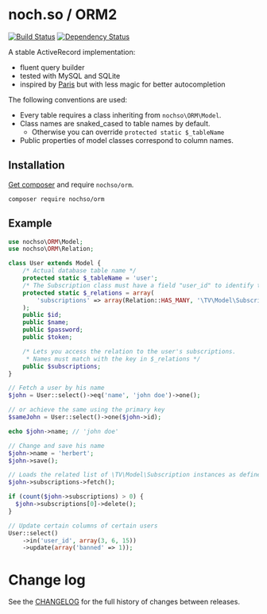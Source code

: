 # noch.so / ORM2
[![Build Status](https://travis-ci.org/nochso/ORM2.svg?branch=master)](https://travis-ci.org/nochso/ORM2)
[![Dependency Status](https://www.versioneye.com/user/projects/558dc123316338001e00001a/badge.svg?style=flat)](https://www.versioneye.com/user/projects/558dc123316338001e00001a)

A stable ActiveRecord implementation:
 
- fluent query builder
- tested with MySQL and SQLite
- inspired by [Paris](http://j4mie.github.io/idiormandparis/) but with less magic for better autocompletion

The following conventions are used:

- Every table requires a class inheriting from `nochso\ORM\Model`.
- Class names are snaked_cased to table names by default.
    - Otherwise you can override `protected static $_tableName`
- Public properties of model classes correspond to column names.

## Installation
[Get composer](https://getcomposer.org) and require `nochso/orm`.

```
composer require nochso/orm
```

## Example

```php
use nochso\ORM\Model;
use nochso\ORM\Relation;

class User extends Model {
    /* Actual database table name */
    protected static $_tableName = 'user';
    /* The Subscription class must have a field "user_id" to identify the user's subscriptions */
    protected static $_relations = array(
        'subscriptions' => array(Relation::HAS_MANY, '\TV\Model\Subscription')
    );
    public $id;
    public $name;
    public $password;
    public $token;

    /* Lets you access the relation to the user's subscriptions.
     * Names must match with the key in $_relations */
    public $subscriptions;
}
```
```php
// Fetch a user by his name
$john = User::select()->eq('name', 'john doe')->one();

// or achieve the same using the primary key
$sameJohn = User::select()->one($john->id);

echo $john->name; // 'john doe'

// Change and save his name
$john->name = 'herbert';
$john->save();

// Loads the related list of \TV\Model\Subscription instances as defined in User::$_relations['subscriptions']
$john->subscriptions->fetch();

if (count($john->subscriptions) > 0) {
  $john->subscriptions[0]->delete();
}

// Update certain columns of certain users
User::select()
    ->in('user_id', array(3, 6, 15))
    ->update(array('banned' => 1));
```

# Change log
See the [CHANGELOG](CHANGELOG.md) for the full history of changes between releases.
